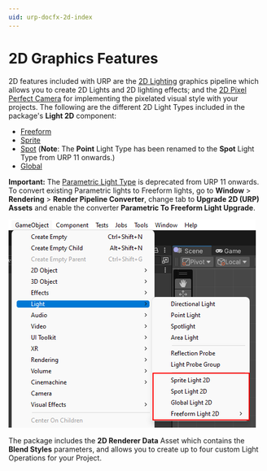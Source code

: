 ```yaml
---
uid: urp-docfx-2d-index
---
```

# 2D Graphics Features

2D features included with URP are the [2D Lighting](Lights-2D-intro.md) graphics pipeline which allows you to create 2D Lights and 2D lighting effects; and the [2D Pixel Perfect Camera](2d-pixelperfect.md) for implementing the pixelated visual style with your projects. The following are the different 2D Light Types included in the package's **Light 2D** component:

* [Freeform](LightTypes.md#freeform)
* [Sprite](LightTypes.md#sprite)
* [Spot](LightTypes.md#spot) (**Note**: The **Point** Light Type has been renamed to the **Spot** Light Type from URP 11 onwards.)
* [Global](LightTypes.md#global)

**Important:** The [Parametric Light Type](LightTypes.md#parametric) is deprecated from URP 11 onwards. To convert existing Parametric lights to Freeform lights, go to **Window** &gt; **Rendering** &gt; **Render Pipeline Converter**, change tab to **Upgrade 2D (URP) Assets** and enable the converter **Parametric To Freeform Light Upgrade**.

![](Images/2D/2d-lights-gameobject-menu.png)

The package includes the **2D Renderer Data** Asset which contains the **Blend Styles** parameters, and allows you to create up to four custom Light Operations for your Project.
